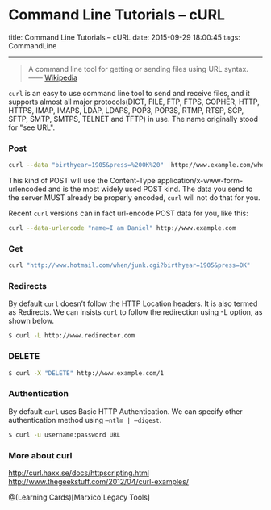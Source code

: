 # Command Line Tutorials – cURL
title: Command Line Tutorials – cURL
date: 2015-09-29 18:00:45
tags: CommandLine

---

> A command line tool for getting or sending files using URL syntax. —— [Wikipedia](https://en.wikipedia.org/wiki/CURL)

<!-- more -->

`curl` is an easy to use command line tool to send and receive files, and it supports almost all major protocols(DICT, FILE, FTP, FTPS, GOPHER, HTTP, HTTPS,  IMAP, IMAPS,  LDAP,  LDAPS,  POP3, POP3S, RTMP, RTSP, SCP, SFTP, SMTP, SMTPS, TELNET and TFTP) in use. The name originally stood for "see URL".

### Post

``` bash
curl --data "birthyear=1905&press=%20OK%20"  http://www.example.com/when.cgi
```
This kind of POST will use the Content-Type application/x-www-form-urlencoded and is the most widely used POST kind. The data you send to the server MUST already be properly encoded, `curl` will not do that for you. 

Recent `curl` versions can in fact url-encode POST data for you, like this:
``` bash
curl --data-urlencode "name=I am Daniel" http://www.example.com
```

### Get
``` bash
curl "http://www.hotmail.com/when/junk.cgi?birthyear=1905&press=OK"
```

### Redirects
By default `curl` doesn’t follow the HTTP Location headers. It is also termed as Redirects. We can insists `curl` to follow the redirection using -L option, as shown below. 
``` bash
$ curl -L http://www.redirector.com
```

### DELETE
``` bash
$ curl -X "DELETE" http://www.example.com/1
```

### Authentication
By default `curl` uses Basic HTTP Authentication. We can specify other authentication method using `–ntlm | –digest`.
``` bash
$ curl -u username:password URL
```

### More about curl
http://curl.haxx.se/docs/httpscripting.html
http://www.thegeekstuff.com/2012/04/curl-examples/


@(Learning Cards)[Marxico|Legacy Tools]